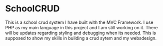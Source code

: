 # SchoolCRUD
This is a school crud system I have built with the MVC Framework. I use PHP as my main language in this project and I am still working on it. There will be updates regarding styling and debugging when its needed. This is supposed to show my skills in building a crud sytem and my websdesign.
